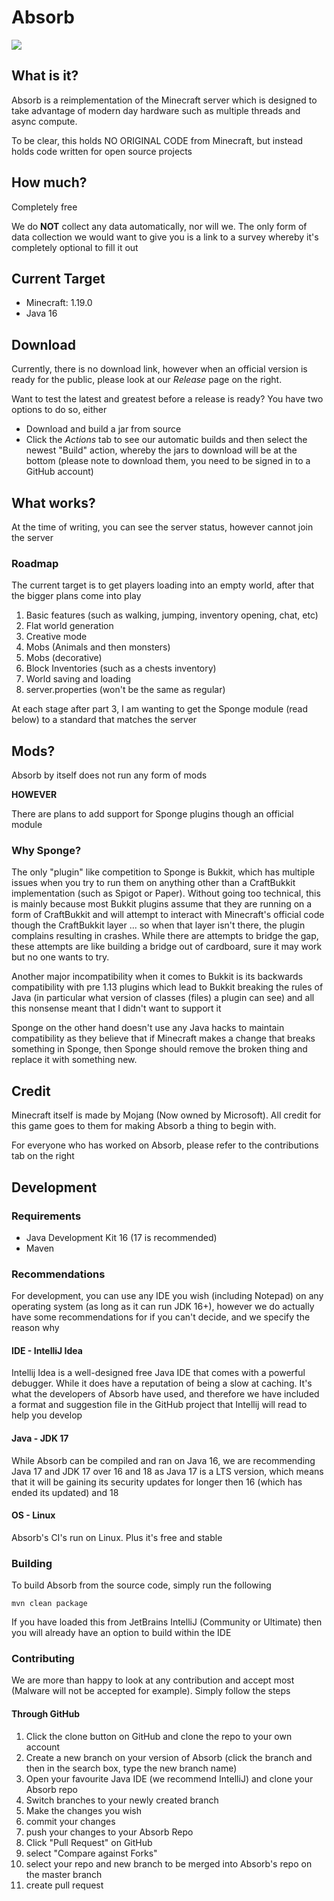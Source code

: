 # Absorb

[![](https://jitpack.io/v/Absorb-Minecraft/Absorb-server.svg)](https://jitpack.io/#Absorb-Minecraft/Absorb-server)

## What is it?

Absorb is a reimplementation of the Minecraft server which is designed to take advantage of modern day hardware such
as multiple threads and async compute.

To be clear, this holds NO ORIGINAL CODE from Minecraft, but instead holds code written for open source projects

## How much?

Completely free

We do **NOT** collect any data automatically, nor will we. The only form of data collection we would want to give
you is a link to a survey whereby it's completely optional to fill it out

## Current Target

- Minecraft: 1.19.0
- Java 16

## Download

Currently, there is no download link, however when an official version is ready for the public, please look at our
*Release* page on the right.

Want to test the latest and greatest before a release is ready? You have two options to do so, either

- Download and build a jar from source
- Click the *Actions* tab to see our automatic builds and then select the newest "Build" action, whereby the jars to
  download will be at the bottom (please note to download them, you need to be signed in to a GitHub account)

## What works?

At the time of writing, you can see the server status, however cannot join the server

### Roadmap

The current target is to get players loading into an empty world, after that the bigger plans come into play

1. Basic features (such as walking, jumping, inventory opening, chat, etc)
2. Flat world generation
3. Creative mode
4. Mobs (Animals and then monsters)
5. Mobs (decorative)
6. Block Inventories (such as a chests inventory)
7. World saving and loading
8. server.properties (won't be the same as regular)

At each stage after part 3, I am wanting to get the Sponge module (read below) to a standard that matches the server

## Mods?

Absorb by itself does not run any form of mods

**HOWEVER**

There are plans to add support for Sponge plugins though an official module

### Why Sponge?

The only "plugin" like competition to Sponge is Bukkit, which has multiple issues when you try to run them on
anything other than a CraftBukkit implementation (such as Spigot or Paper). Without going too technical, this is
mainly because most Bukkit plugins assume that they are running on a form of CraftBukkit and will attempt to
interact with Minecraft's official code though the CraftBukkit layer ... so when that layer isn't there, the plugin
complains resulting in crashes. While there are attempts to bridge the gap, these attempts are like building a
bridge out of cardboard, sure it may work but no one wants to try.

Another major incompatibility when it comes to Bukkit is its backwards compatibility with pre 1.13 plugins which
lead to Bukkit breaking the rules of Java (in particular what version of classes (files) a plugin can see) and all
this nonsense meant that I didn't want to support it

Sponge on the other hand doesn't use any Java hacks to maintain compatibility as they believe that if Minecraft
makes a change that breaks something in Sponge, then Sponge should remove the broken thing and replace it with
something new.

## Credit

Minecraft itself is made by Mojang (Now owned by Microsoft). All credit for this game goes to them for making Absorb
a thing to begin with.

For everyone who has worked on Absorb, please refer to the contributions tab on the right

## Development

### Requirements

- Java Development Kit 16 (17 is recommended)
- Maven

### Recommendations

For development, you can use any IDE you wish (including Notepad) on any operating system (as long as it can run JDK
16+), however we do actually have some recommendations for if you can't decide, and we specify the reason why

#### IDE - IntelliJ Idea

Intellij Idea is a well-designed free Java IDE that comes with a powerful debugger. While it does have a reputation
of being a slow at caching. It's what the developers of Absorb have used, and therefore we have included a format and
suggestion file in the GitHub project that Intellij will read to help you develop

#### Java - JDK 17

While Absorb can be compiled and ran on Java 16, we are recommending Java 17 and JDK 17 over 16 and 18 as Java 17 is
a LTS version, which means that it will be gaining its security updates for longer then 16 (which has ended its
updated) and 18

#### OS - Linux

Absorb's CI's run on Linux. Plus it's free and stable

### Building

To build Absorb from the source code, simply run the following

``mvn clean package``

If you have loaded this from JetBrains IntelliJ (Community or Ultimate) then you will already have an option to build
within the IDE

### Contributing

We are more than happy to look at any contribution and accept most (Malware will not be accepted for example).
Simply follow the steps

#### Through GitHub

1. Click the clone button on GitHub and clone the repo to your own account
2. Create a new branch on your version of Absorb (click the branch and then in the search box, type the new branch
   name)
3. Open your favourite Java IDE (we recommend IntelliJ) and clone your Absorb repo
4. Switch branches to your newly created branch
5. Make the changes you wish
6. commit your changes
7. push your changes to your Absorb Repo
8. Click "Pull Request" on GitHub
9. select "Compare against Forks"
10. select your repo and new branch to be merged into Absorb's repo on the master branch
11. create pull request




